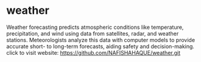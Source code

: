 # weather
Weather forecasting predicts atmospheric conditions like temperature, precipitation, and wind using data from satellites, radar, and weather stations. Meteorologists analyze this data with computer models to provide accurate short- to long-term forecasts, aiding safety and decision-making.
click to visit website: https://github.com/NAFISHAHAQUE/weather.git
